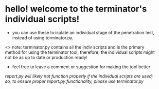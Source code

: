 # hello! welcome to the terminator's individual scripts!
- you can use these to isolate an individual stage of the penetration test, instead of using terminator.py.

<> note: terminator.py contains all the indiv scripts and is the primary method for using the terminator tool; therefore, the individual scripts might not be as up to date or production ready! 
- feel free to leave a comment or suggestion for making the tool better

*report.py will likely not function properly if the individual scripts are used; so, to ensure proper report.py functionality, please use terminator.py*
